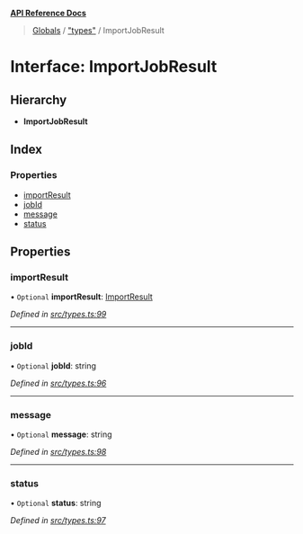 **[API Reference Docs](../README.md)**

> [Globals](../README.md) / ["types"](../modules/_types_.md) / ImportJobResult

# Interface: ImportJobResult

## Hierarchy

- **ImportJobResult**

## Index

### Properties

- [importResult](_types_.importjobresult.md#importresult)
- [jobId](_types_.importjobresult.md#jobid)
- [message](_types_.importjobresult.md#message)
- [status](_types_.importjobresult.md#status)

## Properties

### importResult

• `Optional` **importResult**: [ImportResult](_types_.importresult.md)

_Defined in [src/types.ts:99](https://github.com/distributhor/scormcloud-client/blob/c25d83b/src/types.ts#L99)_

---

### jobId

• `Optional` **jobId**: string

_Defined in [src/types.ts:96](https://github.com/distributhor/scormcloud-client/blob/c25d83b/src/types.ts#L96)_

---

### message

• `Optional` **message**: string

_Defined in [src/types.ts:98](https://github.com/distributhor/scormcloud-client/blob/c25d83b/src/types.ts#L98)_

---

### status

• `Optional` **status**: string

_Defined in [src/types.ts:97](https://github.com/distributhor/scormcloud-client/blob/c25d83b/src/types.ts#L97)_
